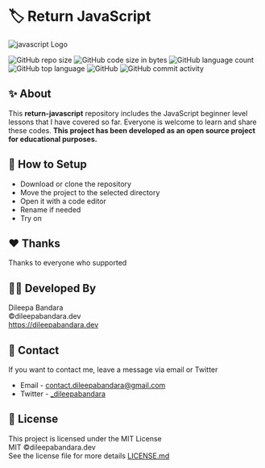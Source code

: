 # 🏷️ Return JavaScript

![javascript Logo](https://img.icons8.com/color/98/000000/javascript.png)


![GitHub repo size](https://img.shields.io/github/repo-size/dileepabandara/return-javascript?color=red&label=repository%20size)
![GitHub code size in bytes](https://img.shields.io/github/languages/code-size/dileepabandara/return-javascript?color=red)
![GitHub language count](https://img.shields.io/github/languages/count/dileepabandara/return-javascript)
![GitHub top language](https://img.shields.io/github/languages/top/dileepabandara/return-javascript)
![GitHub](https://img.shields.io/github/license/dileepabandara/return-javascript?color=yellow)
![GitHub commit activity](https://img.shields.io/github/commit-activity/m/dileepabandara/return-javascript?color=brightgreen&label=commits)

## ✨ About

This **return-javascript** repository includes the JavaScript beginner level lessons that I have covered so far. Everyone is welcome to learn and share these codes. **This project has been developed as an open source project for educational purposes.**

## 🍃 How to Setup

- Download or clone the repository
- Move the project to the selected directory
- Open it with a code editor
- Rename if needed
- Try on

## ❤️ Thanks

Thanks to everyone who supported

## 👨‍💻 Developed By

Dileepa Bandara  
©dileepabandara.dev  
<https://dileepabandara.dev>

## 💬 Contact

If you want to contact me, leave a message via email or Twitter

- Email - <contact.dileepabandara@gmail.com>
- Twitter - [_dileepabandara](https://twitter.com/_dileepabandara)

## 📜 License

This project is licensed under the MIT License  
MIT ©dileepabandara.dev  
See the license file for more details [LICENSE.md](https://github.com/dileepabandara/return-javascript/blob/main/LICENSE)
